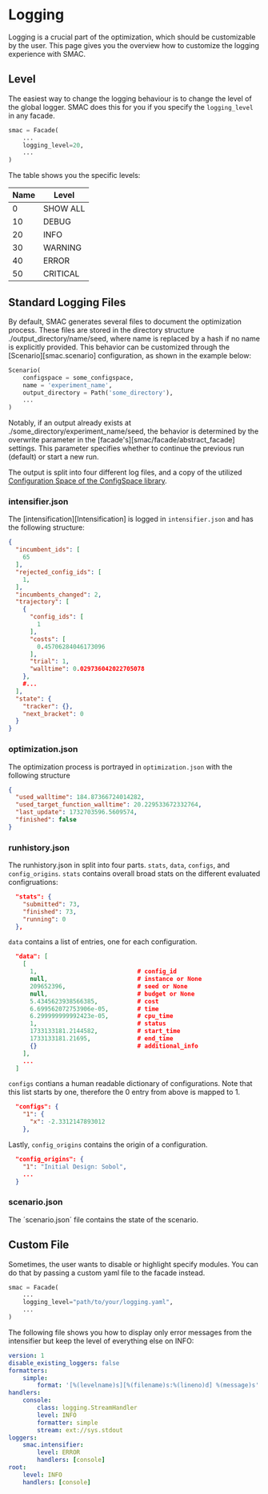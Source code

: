 # Logging

Logging is a crucial part of the optimization, which should be customizable by the user. This page gives you the
overview how to customize the logging experience with SMAC.

## Level

The easiest way to change the logging behaviour is to change the level of the global logger. SMAC does this for you
if you specify the ``logging_level`` in any facade.

```python 
smac = Facade(
    ...
    logging_level=20,
    ...
)
```

The table shows you the specific levels:

| Name      | Level    |
|-----------|----------|
| 0         | SHOW ALL |
| 10        | DEBUG    |
| 20        | INFO     |
| 30        | WARNING  |
| 40        | ERROR    |
| 50        | CRITICAL |

## Standard Logging Files

By default, SMAC generates several files to document the optimization process. These files are stored in the directory structure ./output_directory/name/seed, where name is replaced by a hash if no name is explicitly provided. This behavior can be customized through the [Scenario][smac.scenario] configuration, as shown in the example below:
```python
Scenario(
    configspace = some_configspace,
    name = 'experiment_name',
    output_directory = Path('some_directory'),
    ...
)
```
Notably, if an output already exists at ./some_directory/experiment_name/seed, the behavior is determined by the overwrite parameter in the [facade's][smac/facade/abstract_facade] settings. This parameter specifies whether to continue the previous run (default) or start a new run.

The output is split into four different log files, and a copy of the utilized [Configuration Space of the ConfigSpace library](https://automl.github.io/ConfigSpace/latest/).

### intensifier.json
The [intensification][Intensification] is logged in `intensifier.json` and has the following structure:

```json
{
  "incumbent_ids": [
    65
  ],
  "rejected_config_ids": [
    1,
  ],
  "incumbents_changed": 2,
  "trajectory": [
    {
      "config_ids": [
        1
      ],
      "costs": [
        0.45706284046173096
      ],
      "trial": 1,
      "walltime": 0.029736042022705078
    },
    #...
  ],
  "state": {
    "tracker": {},
    "next_bracket": 0
  }
}
```

### optimization.json
The optimization process is portrayed in `optimization.json` with the following structure

```json
{
  "used_walltime": 184.87366724014282,
  "used_target_function_walltime": 20.229533672332764,
  "last_update": 1732703596.5609574,
  "finished": false
}
``` 
### runhistory.json
The runhistory.json in split into four parts. `stats`, `data`, `configs`, and `config_origins`.
`stats` contains overall broad stats on the different evaluated configruations:
```json
  "stats": {
    "submitted": 73,
    "finished": 73,
    "running": 0
  },
```

`data` contains a list of entries, one for each configuration.
```json
  "data": [
    [
      1,                            # config_id
      null,                         # instance or None
      209652396,                    # seed or None
      null,                         # budget or None
      5.4345623938566385,           # cost
      6.699562072753906e-05,        # time
      6.299999999992423e-05,        # cpu_time
      1,                            # status
      1733133181.2144582,           # start_time
      1733133181.21695,             # end_time
      {}                            # additional_info
    ],
    ...
  ]
```

`configs` contians a human readable dictionary of configurations. Note that this list starts by one, therefore the 0 entry from above is mapped to 1.
```json
  "configs": {
    "1": {
      "x": -2.3312147893012
    },
```

Lastly, `config_origins` contains the origin of a configuration. 
```json
  "config_origins": {
    "1": "Initial Design: Sobol",
    ...
  }
```

### scenario.json
The ´scenario.json´ file contains the state of the scenario.

## Custom File

Sometimes, the user wants to disable or highlight specify modules. You can do that by passing a custom yaml
file to the facade instead.

```python 
smac = Facade(
    ...
    logging_level="path/to/your/logging.yaml",
    ...
)
```

The following file shows you how to display only error messages from the intensifier 
but keep the level of everything else on INFO:

```yaml
version: 1
disable_existing_loggers: false
formatters:
    simple:
        format: '[%(levelname)s][%(filename)s:%(lineno)d] %(message)s'
handlers:
    console:
        class: logging.StreamHandler
        level: INFO
        formatter: simple
        stream: ext://sys.stdout
loggers:
    smac.intensifier:
        level: ERROR
        handlers: [console]
root:
    level: INFO
    handlers: [console]
```
